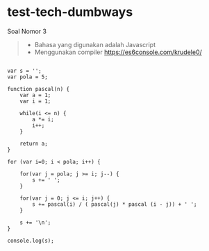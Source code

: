 # test-tech-dumbways

Soal Nomor 3

> - Bahasa yang digunakan adalah Javascript
> - Menggunakan compiler https://es6console.com/krudele0/

```

var s = '';
var pola = 5;

function pascal(n) {
    var a = 1;
    var i = 1;

    while(i <= n) {
        a *= i;
        i++;
    }

    return a;
} 

for (var i=0; i < pola; i++) {

    for(var j = pola; j >= i; j--) {
        s += ' ';
    }

    for(var j = 0; j <= i; j++) {
        s += pascal(i) / ( pascal(j) * pascal (i - j)) + ' ';
    }

    s += '\n';
}

console.log(s);

```
